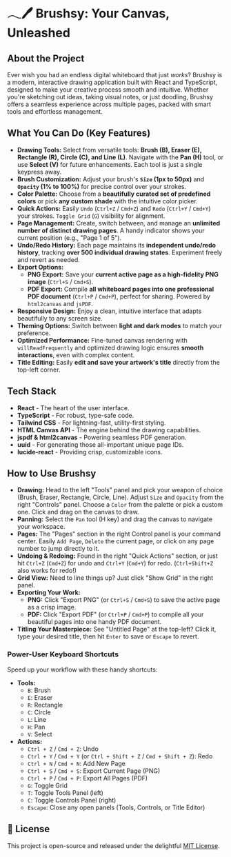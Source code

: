 # 𓂃🖊 Brushsy: Your Canvas, Unleashed

## About the Project
Ever wish you had an endless digital whiteboard that just *works*? Brushsy is a modern, interactive drawing application built with React and TypeScript, designed to make your creative process smooth and intuitive. Whether you're sketching out ideas, taking visual notes, or just doodling, Brushsy offers a seamless experience across multiple pages, packed with smart tools and effortless management.

## What You Can Do (Key Features)

* **Drawing Tools:** Select from versatile tools: **Brush (B), Eraser (E), Rectangle (R), Circle (C), and Line (L)**. Navigate with the **Pan (H)** tool, or use **Select (V)** for future enhancements. Each tool is just a single keypress away.
* **Brush Customization:** Adjust your brush's **`Size` (1px to 50px)** and **`Opacity` (1% to 100%)** for precise control over your strokes.
* **Color Palette:** Choose from a **beautifully curated set of predefined colors** or pick **any custom shade** with the intuitive color picker.
* **Quick Actions:** Easily `Undo` (`Ctrl+Z` / `Cmd+Z`) and `Redo` (`Ctrl+Y` / `Cmd+Y`) your strokes. `Toggle Grid` (`G`) visibility for alignment.
* **Page Management:** Create, switch between, and manage an **unlimited number of distinct drawing pages**. A handy indicator shows your current position (e.g., "Page 1 of 5").
* **Undo/Redo History:** Each page maintains its **independent undo/redo history**, tracking **over 500 individual drawing states**. Experiment freely and revert as needed.
* **Export Options:**
    * **PNG Export:** Save your **current active page as a high-fidelity PNG image** (`Ctrl+S` / `Cmd+S`).
    * **PDF Export:** Compile **all whiteboard pages into one professional PDF document** (`Ctrl+P` / `Cmd+P`), perfect for sharing. Powered by `html2canvas` and `jsPDF`.
* **Responsive Design:** Enjoy a clean, intuitive interface that adapts beautifully to any screen size.
* **Theming Options:** Switch between **light and dark modes** to match your preference.
* **Optimized Performance:** Fine-tuned canvas rendering with `willReadFrequently` and optimized drawing logic ensures **smooth interactions**, even with complex content.
* **Title Editing:** Easily **edit and save your artwork's title** directly from the top-left corner.

## Tech Stack

* **React** - The heart of the user interface.
* **TypeScript** - For robust, type-safe code.
* **Tailwind CSS** - For lightning-fast, utility-first styling.
* **HTML Canvas API** - The engine behind the drawing capabilities.
* **jspdf & html2canvas** - Powering seamless PDF generation.
* **uuid** - For generating those all-important unique page IDs.
* **lucide-react** - Providing crisp, customizable icons.


## How to Use Brushsy

* **Drawing:** Head to the left "Tools" panel and pick your weapon of choice (Brush, Eraser, Rectangle, Circle, Line). Adjust `Size` and `Opacity` from the right "Controls" panel. Choose a `Color` from the palette or pick a custom one. Click and drag on the canvas to draw.
* **Panning:** Select the `Pan` tool (H key) and drag the canvas to navigate your workspace.
* **Pages:** The "Pages" section in the right Control panel is your command center. Easily `Add Page`, `Delete` the current page, or click on any page number to jump directly to it.
* **Undoing & Redoing:** Found in the right "Quick Actions" section, or just hit `Ctrl+Z` (`Cmd+Z`) for undo and `Ctrl+Y` (`Cmd+Y`) for redo. (`Ctrl+Shift+Z` also works for redo!)
* **Grid View:** Need to line things up? Just click "Show Grid" in the right panel.
* **Exporting Your Work:**
    * **PNG:** Click "Export PNG" (or `Ctrl+S` / `Cmd+S`) to save the active page as a crisp image.
    * **PDF:** Click "Export PDF" (or `Ctrl+P` / `Cmd+P`) to compile all your beautiful pages into one handy PDF document.
* **Titling Your Masterpiece:** See "Untitled Page" at the top-left? Click it, type your desired title, then hit `Enter` to save or `Escape` to revert.


### Power-User Keyboard Shortcuts

Speed up your workflow with these handy shortcuts:

* **Tools:**
    * `B`: Brush
    * `E`: Eraser
    * `R`: Rectangle
    * `C`: Circle
    * `L`: Line
    * `H`: Pan
    * `V`: Select
* **Actions:**
    * `Ctrl + Z` / `Cmd + Z`: Undo
    * `Ctrl + Y` / `Cmd + Y` (or `Ctrl + Shift + Z` / `Cmd + Shift + Z`): Redo
    * `Ctrl + N` / `Cmd + N`: Add New Page
    * `Ctrl + S` / `Cmd + S`: Export Current Page (PNG)
    * `Ctrl + P` / `Cmd + P`: Export All Pages (PDF)
    * `G`: Toggle Grid
    * `T`: Toggle Tools Panel (left)
    * `C`: Toggle Controls Panel (right)
    * `Escape`: Close any open panels (Tools, Controls, or Title Editor)

## 📄 License

This project is open-source and released under the delightful [MIT License](LICENSE).